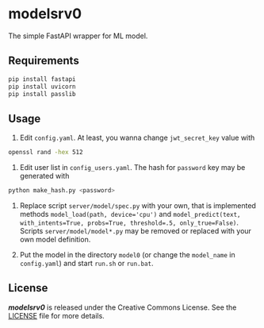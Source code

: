 # modelsrv0

The simple FastAPI wrapper for ML model.

## Requirements

```sh
pip install fastapi
pip install uvicorn
pip install passlib
```

## Usage

1. Edit `config.yaml`. At least, you wanna change `jwt_secret_key` value with
```sh
openssl rand -hex 512
```

1. Edit user list in `config_users.yaml`. The hash for `password` key may be
generated with
```sh
python make_hash.py <password>
```

1. Replace script `server/model/spec.py` with your own, that is implemented
methods `model_load(path, device='cpu')` and `model_predict(text,
with_intents=True, probs=True, threshold=.5, only_true=False)`. Scripts
`server/model/model*.py` may be removed or replaced with your own model
definition.

1. Put the model in the directory `model0` (or change the `model_name` in
`config.yaml`) and start `run.sh` or `run.bat`.

## License

***modelsrv0*** is released under the Creative Commons License. See the
[LICENSE](https://github.com/fostroll/srv_zero/blob/master/LICENSE) file for
more details.
